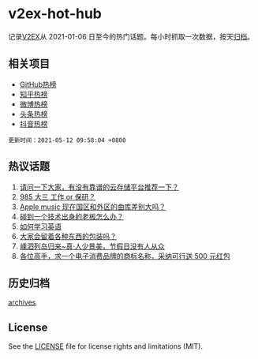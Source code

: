 # v2ex-hot-hub

 记录[V2EX](https://www.v2ex.com/)从 2021-01-06 日至今的热门话题。每小时抓取一次数据，按天[归档](archives)。
 
 ## 相关项目

- [GitHub热榜](https://github.com/snaildev/github-hot-hub)
- [知乎热榜](https://github.com/snaildev/zhihu-hot-hub)
- [微博热榜](https://github.com/snaildev/weibo-hot-hub)
- [头条热榜](https://github.com/snaildev/toutiao-hot-hub)
- [抖音热榜](https://github.com/snaildev/douyin-hot-hub)


 `更新时间：2021-05-12 09:58:04 +0800`

## 热议话题

1. [请问一下大家，有没有靠谱的云存储平台推荐一下？](https://www.v2ex.com/t/776306)
1. [985 大三 工作 or 保研？](https://www.v2ex.com/t/776318)
1. [Apple music 现在国区和外区的曲库差别大吗？](https://www.v2ex.com/t/776154)
1. [碰到一个技术出身的老板怎么办？](https://www.v2ex.com/t/776161)
1. [如何学习英语](https://www.v2ex.com/t/776179)
1. [大家会留着各种东西的包装吗？](https://www.v2ex.com/t/776187)
1. [嵊泗列岛归来~真·人少景美，节假日没有人从众](https://www.v2ex.com/t/776276)
1. [各位高手，求一个电子消费品牌的商标名称，采纳可行送 500 元红包](https://www.v2ex.com/t/776302)

## 历史归档

[archives](archives)

## License

See the [LICENSE](LICENSE) file for license rights and limitations (MIT).
